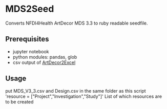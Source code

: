# MDS2Seed
Converts NFDI4Health ArtDecor MDS 3.3 to ruby readable seedfile.

## Prerequisites
- jupyter notebook
- python modules: pandas, glob
- csv output of [ArtDecor2Excel](https://github.com/fmeineke/ArtDecor2Excel)

## Usage
put MDS_V3_3.csv and Design.csv in the same folder as this script
'resource = ["Project","Investigation","Study"]' List of which resources are to be created
